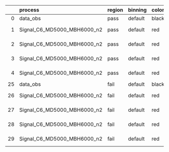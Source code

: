 |    | process                     | region   | binning   | color   | process_type   |   scale | variation   | source_filename                                                      | source_histname    | alias                       | title     |   combine_idx |     lnN |   shapes | syst_type   | direction   | variation_alias   |
|---:|:----------------------------|:---------|:----------|:--------|:---------------|--------:|:------------|:---------------------------------------------------------------------|:-------------------|:----------------------------|:----------|--------------:|--------:|---------:|:------------|:------------|:------------------|
|  0 | data_obs                    | pass     | default   | black   | DATA           |       1 | nominal     | ./histograms_for_2DAlphabet_v18//BH_Data.root                        | hpass              | Data                        | Data      |           nan | nan     |      nan | nan         | nan         | nan               |
|  1 | Signal_C6_MD5000_MBH6000_n2 | pass     | default   | red     | SIGNAL         |       1 | lumi        | ./histograms_for_2DAlphabet_v18//BH_Signal_C6_MD5000_MBH6000_n2.root | hpass              | Signal_C6_MD5000_MBH6000_n2 | BH signal |           nan |   1.016 |      nan | lnN         | nan         | nan               |
|  2 | Signal_C6_MD5000_MBH6000_n2 | pass     | default   | red     | SIGNAL         |       1 | SVM         | ./histograms_for_2DAlphabet_v18//BH_Signal_C6_MD5000_MBH6000_n2.root | hpass_SVMsyst_up   | Signal_C6_MD5000_MBH6000_n2 | BH signal |           nan | nan     |        1 | shapes      | Up          | SVMsyst           |
|  3 | Signal_C6_MD5000_MBH6000_n2 | pass     | default   | red     | SIGNAL         |       1 | SVM         | ./histograms_for_2DAlphabet_v18//BH_Signal_C6_MD5000_MBH6000_n2.root | hpass_SVMsyst_down | Signal_C6_MD5000_MBH6000_n2 | BH signal |           nan | nan     |        1 | shapes      | Down        | SVMsyst           |
|  4 | Signal_C6_MD5000_MBH6000_n2 | pass     | default   | red     | SIGNAL         |       1 | nominal     | ./histograms_for_2DAlphabet_v18//BH_Signal_C6_MD5000_MBH6000_n2.root | hpass              | Signal_C6_MD5000_MBH6000_n2 | BH signal |           nan | nan     |      nan | nan         | nan         | nan               |
| 25 | data_obs                    | fail     | default   | black   | DATA           |       1 | nominal     | ./histograms_for_2DAlphabet_v18//BH_Data.root                        | hfail              | Data                        | Data      |           nan | nan     |      nan | nan         | nan         | nan               |
| 26 | Signal_C6_MD5000_MBH6000_n2 | fail     | default   | red     | SIGNAL         |       1 | lumi        | ./histograms_for_2DAlphabet_v18//BH_Signal_C6_MD5000_MBH6000_n2.root | hfail              | Signal_C6_MD5000_MBH6000_n2 | BH signal |           nan |   1.016 |      nan | lnN         | nan         | nan               |
| 27 | Signal_C6_MD5000_MBH6000_n2 | fail     | default   | red     | SIGNAL         |       1 | SVM         | ./histograms_for_2DAlphabet_v18//BH_Signal_C6_MD5000_MBH6000_n2.root | hfail_SVMsyst_up   | Signal_C6_MD5000_MBH6000_n2 | BH signal |           nan | nan     |        1 | shapes      | Up          | SVMsyst           |
| 28 | Signal_C6_MD5000_MBH6000_n2 | fail     | default   | red     | SIGNAL         |       1 | SVM         | ./histograms_for_2DAlphabet_v18//BH_Signal_C6_MD5000_MBH6000_n2.root | hfail_SVMsyst_down | Signal_C6_MD5000_MBH6000_n2 | BH signal |           nan | nan     |        1 | shapes      | Down        | SVMsyst           |
| 29 | Signal_C6_MD5000_MBH6000_n2 | fail     | default   | red     | SIGNAL         |       1 | nominal     | ./histograms_for_2DAlphabet_v18//BH_Signal_C6_MD5000_MBH6000_n2.root | hfail              | Signal_C6_MD5000_MBH6000_n2 | BH signal |           nan | nan     |      nan | nan         | nan         | nan               |